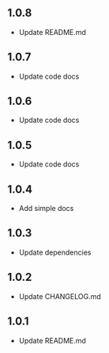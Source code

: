 ## 1.0.8

- Update README.md

## 1.0.7

- Update code docs

## 1.0.6

- Update code docs

## 1.0.5

- Update code docs

## 1.0.4

- Add simple docs

## 1.0.3

- Update dependencies

## 1.0.2

- Update CHANGELOG.md

## 1.0.1

- Update README.md
